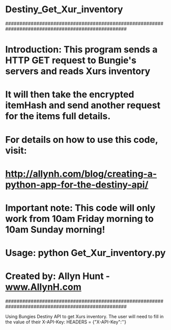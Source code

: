# Destiny_Get_Xur_inventory
###################################################################################################
# Introduction:	This program sends a HTTP GET request to Bungie's servers and reads Xurs inventory
# 				It will then take the encrypted itemHash and send another request for the items full details. 
# 				For details on how to use this code, visit:
#				http://allynh.com/blog/creating-a-python-app-for-the-destiny-api/
#				Important note: This code will only work from 10am Friday morning to 10am Sunday morning!
#
# Usage:		python Get_Xur_inventory.py
# Created by:	Allyn Hunt - www.AllynH.com
###################################################################################################

Using Bungies Destiny API to get Xurs inventory.
The user will need to fill in the value of their X-API-Key:
HEADERS = {"X-API-Key":'<YOUR-X-API-Key>'}
